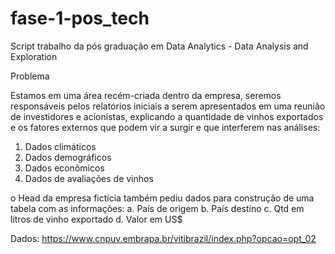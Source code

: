 # fase-1-pos_tech
Script trabalho da pós graduação em Data Analytics - Data Analysis and Exploration


Problema

Estamos em uma área recém-criada dentro da empresa, seremos responsáveis pelos relatórios 
iniciais a serem apresentados em uma reunião de investidores e acionistas, explicando a quantidade 
de vinhos exportados e os fatores externos que podem vir a surgir e que interferem nas análises:

1. Dados climáticos
2. Dados demográficos
3. Dados econõmicos
4. Dados de avaliações de vinhos

o Head da empresa fictícia também pediu dados para construção de uma tabela com as informações:
a. País de origem
b. País destino
c. Qtd em litros de vinho exportado
d. Valor em US$

Dados: https://www.cnpuv.embrapa.br/vitibrazil/index.php?opcao=opt_02
